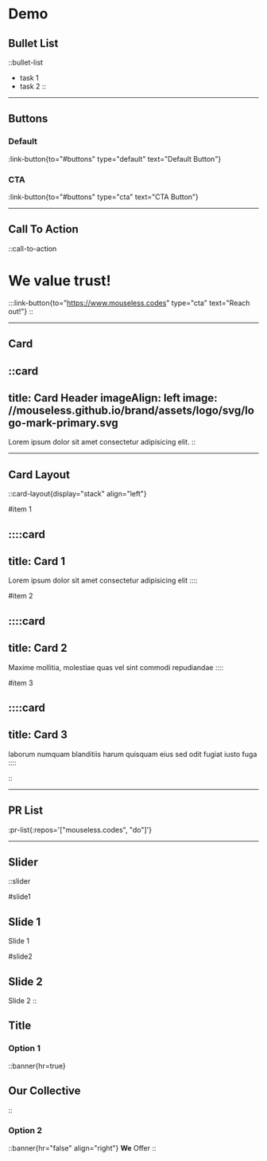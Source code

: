 # Demo

## Bullet List

::bullet-list

- task 1
- task 2
::

---

## Buttons

### Default

:link-button{to="#buttons" type="default" text="Default Button"}

### CTA

:link-button{to="#buttons" type="cta" text="CTA Button"}

---

## Call To Action

::call-to-action

  # We value trust!

  :::link-button{to="https://www.mouseless.codes" type="cta" text="Reach out!"}
::

---

## Card

::card
---
title: Card Header
imageAlign: left
image: //mouseless.github.io/brand/assets/logo/svg/logo-mark-primary.svg
---
Lorem ipsum dolor sit amet consectetur adipisicing elit.
::

---

## Card Layout

::card-layout{display="stack" align="left"}

#item 1

::::card
---
title: Card 1
---
Lorem ipsum dolor sit amet consectetur adipisicing elit
::::

#item 2

::::card
---
title: Card 2
---
Maxime mollitia, molestiae quas vel sint commodi repudiandae
::::

#item 3

::::card
---
title: Card 3
---
laborum numquam blanditiis harum quisquam eius sed odit fugiat iusto fuga
::::

::

---

## PR List

:pr-list{:repos='["mouseless.codes", "do"]'}

---

## Slider

::slider

#slide1

## Slide 1

Slide 1

#slide2

## Slide 2

Slide 2
::

## Title

### Option 1

::banner{hr=true}
## Our Collective
::

### Option 2

::banner{hr="false" align="right"}
**We** Offer
::

